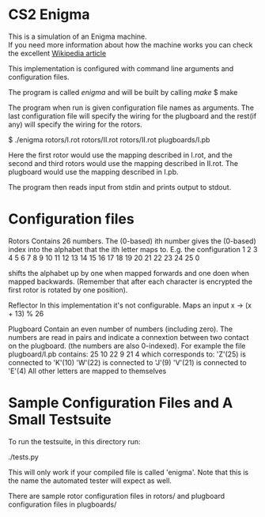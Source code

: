 CS2 Enigma
==========
This is a simulation of an Enigma machine.  
If you need more information about how the machine works you can check the excellent [Wikipedia article](https://en.wikipedia.org/wiki/Enigma_machine)  

This implementation is configured with command line arguments and configuration files.

The program is called *enigma* and will be built by calling *make*
$ make

The program when run is given configuration file names as arguments.
The last configuration file will specify the wiring for the plugboard and the rest(if any) will specify the wiring for the rotors.

$ ./enigma rotors/I.rot rotors/II.rot rotors/II.rot plugboards/I.pb

Here the first rotor would use the mapping described in I.rot, and the second and third rotors would use the mapping described in II.rot. The plugboard would use the mapping described in I.pb.

The program then reads input from stdin and prints output to stdout.

# Configuration files
Rotors
Contains 26 numbers. The (0-based) ith number gives the (0-based) index into the alphabet that the ith letter maps to.
E.g. the configuration
1 2 3 4 5 6 7 8 9 10 11 12 13 14 15 16 17 18 19 20 21 22 23 24 25 0

shifts the alphabet up by one when mapped forwards and one doen when mapped backwards. (Remember that after each character is encrypted the first rotor is rotated by one position).

Reflector
In this implementation it's not configurable.
Maps an input x -> (x + 13) % 26

Plugboard
Contain an even number of numbers (including zero).
The numbers are read in pairs and indicate a connextion between two contact on the plugboard. (the numbers are also 0-indexed).
For example the file plugboard/I.pb contains:
25 10 22 9 21 4
which corresponds to:
'Z'(25) is connected to 'K'(10)
'W'(22) is connected to 'J'(9)
'V'(21) is connected to 'E'(4)
All other letters are mapped to themselves



Sample Configuration Files and A Small Testsuite
================================================

To run the testsuite, in this directory run:

./tests.py

This will only work if your compiled file is called 'enigma'.
Note that this is the name the automated tester will expect as well.

There are sample rotor configuration files in rotors/
and plugboard configuration files in plugboards/
